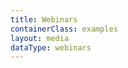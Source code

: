 ```yaml
---
title: Webinars
containerClass: examples
layout: media
dataType: webinars
---
```


<!--
  If you're looking to add content to our Webinars page,
  Go to ../../_data/webinars.json and add the webinar.
-->
